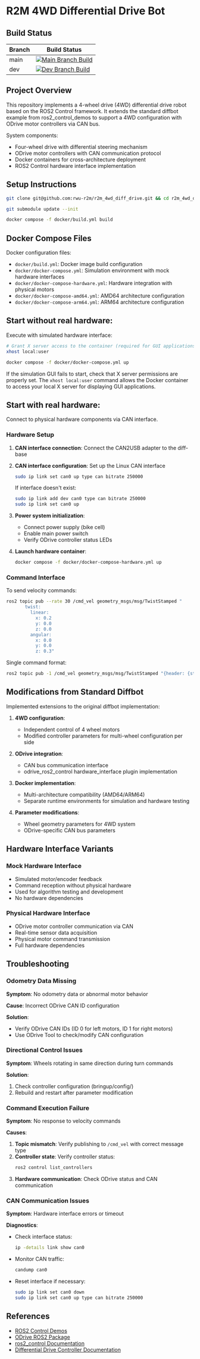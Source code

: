 # R2M 4WD Differential Drive Bot

## Build Status

| Branch | Build Status |
|--------|--------------|
| main | [![Main Branch Build](https://github.com/rwu-r2m/r2m_4wd_diff_drive/actions/workflows/docker-push.yml/badge.svg?branch=main)](https://github.com/rwu-r2m/r2m_4wd_diff_drive/actions/workflows/docker-push.yml) |
| dev | [![Dev Branch Build](https://github.com/rwu-r2m/r2m_4wd_diff_drive/actions/workflows/docker-push.yml/badge.svg?branch=dev)](https://github.com/rwu-r2m/r2m_4wd_diff_drive/actions/workflows/docker-push.yml) |

## Project Overview

This repository implements a 4-wheel drive (4WD) differential drive robot based on the ROS2 Control framework. It extends the standard diffbot example from ros2_control_demos to support a 4WD configuration with ODrive motor controllers via CAN bus.

System components:
- Four-wheel drive with differential steering mechanism
- ODrive motor controllers with CAN communication protocol
- Docker containers for cross-architecture deployment
- ROS2 Control hardware interface implementation

## Setup Instructions

```bash
git clone git@github.com:rwu-r2m/r2m_4wd_diff_drive.git && cd r2m_4wd_diff_drive
```

```bash
git submodule update --init
```

```bash
docker compose -f docker/build.yml build
```

## Docker Compose Files

Docker configuration files:

- `docker/build.yml`: Docker image build configuration
- `docker/docker-compose.yml`: Simulation environment with mock hardware interfaces
- `docker/docker-compose-hardware.yml`: Hardware integration with physical motors
- `docker/docker-compose-amd64.yml`: AMD64 architecture configuration
- `docker/docker-compose-arm64.yml`: ARM64 architecture configuration

## Start without real hardware:

Execute with simulated hardware interface:

```bash
# Grant X server access to the container (required for GUI applications)
xhost local:user
```

```bash
docker compose -f docker/docker-compose.yml up
```

If the simulation GUI fails to start, check that X server permissions are properly set. The `xhost local:user` command allows the Docker container to access your local X server for displaying GUI applications.

## Start with real hardware:

Connect to physical hardware components via CAN interface.

### Hardware Setup
1. **CAN interface connection**: Connect the CAN2USB adapter to the diff-base
2. **CAN interface configuration**: Set up the Linux CAN interface
   ```bash
   sudo ip link set can0 up type can bitrate 250000
   ```
   If interface doesn't exist:
   ```bash
   sudo ip link add dev can0 type can bitrate 250000
   sudo ip link set can0 up
   ```

3. **Power system initialization**: 
   - Connect power supply (bike cell)
   - Enable main power switch
   - Verify ODrive controller status LEDs

4. **Launch hardware container**:
   ```bash
   docker compose -f docker/docker-compose-hardware.yml up
   ```

### Command Interface

To send velocity commands:

```bash
ros2 topic pub --rate 30 /cmd_vel geometry_msgs/msg/TwistStamped "
       twist:
         linear:
           x: 0.2
           y: 0.0
           z: 0.0
         angular:
           x: 0.0
           y: 0.0
           z: 0.3"
```

Single command format:

```bash
ros2 topic pub -1 /cmd_vel geometry_msgs/msg/TwistStamped "{header: {stamp: {sec: 0}, frame_id: 'base_link'}, twist: {linear: {x: 0.2, y: 0.0, z: 0.0}, angular: {x: 0.0, y: 0.0, z: 0.3}}}"
```

## Modifications from Standard Diffbot

Implemented extensions to the original diffbot implementation:

1. **4WD configuration**: 
   - Independent control of 4 wheel motors
   - Modified controller parameters for multi-wheel configuration per side

2. **ODrive integration**: 
   - CAN bus communication interface
   - odrive_ros2_control hardware_interface plugin implementation

3. **Docker implementation**:
   - Multi-architecture compatibility (AMD64/ARM64)
   - Separate runtime environments for simulation and hardware testing

4. **Parameter modifications**:
   - Wheel geometry parameters for 4WD system
   - ODrive-specific CAN bus parameters

## Hardware Interface Variants

### Mock Hardware Interface
- Simulated motor/encoder feedback
- Command reception without physical hardware
- Used for algorithm testing and development
- No hardware dependencies

### Physical Hardware Interface
- ODrive motor controller communication via CAN
- Real-time sensor data acquisition
- Physical motor command transmission
- Full hardware dependencies

## Troubleshooting

### Odometry Data Missing

**Symptom**: No odometry data or abnormal motor behavior

**Cause**: Incorrect ODrive CAN ID configuration

**Solution**: 
- Verify ODrive CAN IDs (ID 0 for left motors, ID 1 for right motors)
- Use ODrive Tool to check/modify CAN configuration

### Directional Control Issues

**Symptom**: Wheels rotating in same direction during turn commands

**Solution**: 
1. Check controller configuration (bringup/config/)
2. Rebuild and restart after parameter modification

### Command Execution Failure

**Symptom**: No response to velocity commands

**Causes**:
1. **Topic mismatch**: Verify publishing to `/cmd_vel` with correct message type
2. **Controller state**: Verify controller status:
   ```bash
   ros2 control list_controllers
   ```
3. **Hardware communication**: Check ODrive status and CAN communication

### CAN Communication Issues

**Symptom**: Hardware interface errors or timeout

**Diagnostics**:
- Check interface status:
  ```bash
  ip -details link show can0
  ```
- Monitor CAN traffic:
  ```bash
  candump can0
  ```
- Reset interface if necessary:
  ```bash
  sudo ip link set can0 down
  sudo ip link set can0 up type can bitrate 250000
  ```

## References
- [ROS2 Control Demos](https://github.com/ros-controls/ros2_control_demos)
- [ODrive ROS2 Package](https://github.com/odriverobotics/ros_odrive)
- [ros2_control Documentation](https://control.ros.org/master/index.html)
- [Differential Drive Controller Documentation](https://control.ros.org/master/doc/controllers/diff_drive/userdoc.html)